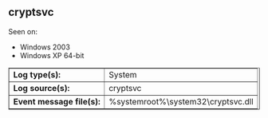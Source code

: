## cryptsvc

Seen on:
* Windows 2003
* Windows XP 64-bit

<table border="1" class="docutils">
  <tbody>
    <tr>
      <td><b>Log type(s):</b></td>
      <td>System</td>
    </tr>
    <tr>
      <td><b>Log source(s):</b></td>
      <td>cryptsvc</td>
    </tr>
    <tr>
      <td><b>Event message file(s):</b></td>
      <td>%systemroot%\system32\cryptsvc.dll</td>
    </tr>
  </tbody>
</table>

&nbsp;

